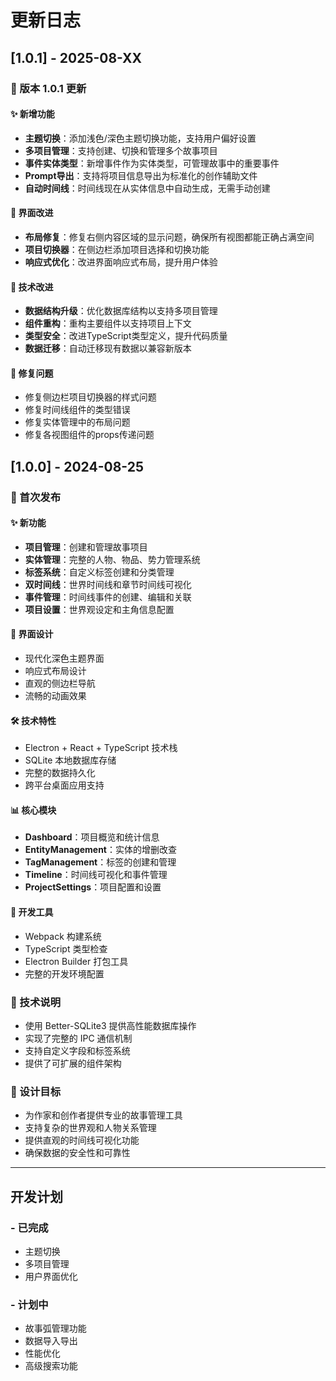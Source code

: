 # 更新日志

## [1.0.1] - 2025-08-XX

### 🎉 版本 1.0.1 更新

#### ✨ 新增功能
- **主题切换**：添加浅色/深色主题切换功能，支持用户偏好设置
- **多项目管理**：支持创建、切换和管理多个故事项目
- **事件实体类型**：新增事件作为实体类型，可管理故事中的重要事件
- **Prompt导出**：支持将项目信息导出为标准化的创作辅助文件
- **自动时间线**：时间线现在从实体信息中自动生成，无需手动创建

#### 🎨 界面改进
- **布局修复**：修复右侧内容区域的显示问题，确保所有视图都能正确占满空间
- **项目切换器**：在侧边栏添加项目选择和切换功能
- **响应式优化**：改进界面响应式布局，提升用户体验

#### 🔧 技术改进
- **数据结构升级**：优化数据库结构以支持多项目管理
- **组件重构**：重构主要组件以支持项目上下文
- **类型安全**：改进TypeScript类型定义，提升代码质量
- **数据迁移**：自动迁移现有数据以兼容新版本

#### 🐛 修复问题
- 修复侧边栏项目切换器的样式问题
- 修复时间线组件的类型错误
- 修复实体管理中的布局问题
- 修复各视图组件的props传递问题

## [1.0.0] - 2024-08-25

### 🎉 首次发布

#### ✨ 新功能
- **项目管理**：创建和管理故事项目
- **实体管理**：完整的人物、物品、势力管理系统
- **标签系统**：自定义标签创建和分类管理
- **双时间线**：世界时间线和章节时间线可视化
- **事件管理**：时间线事件的创建、编辑和关联
- **项目设置**：世界观设定和主角信息配置

#### 🎨 界面设计
- 现代化深色主题界面
- 响应式布局设计
- 直观的侧边栏导航
- 流畅的动画效果

#### 🛠️ 技术特性
- Electron + React + TypeScript 技术栈
- SQLite 本地数据库存储
- 完整的数据持久化
- 跨平台桌面应用支持

#### 📊 核心模块
- **Dashboard**：项目概览和统计信息
- **EntityManagement**：实体的增删改查
- **TagManagement**：标签的创建和管理
- **Timeline**：时间线可视化和事件管理
- **ProjectSettings**：项目配置和设置

#### 🔧 开发工具
- Webpack 构建系统
- TypeScript 类型检查
- Electron Builder 打包工具
- 完整的开发环境配置

### 📝 技术说明
- 使用 Better-SQLite3 提供高性能数据库操作
- 实现了完整的 IPC 通信机制
- 支持自定义字段和标签系统
- 提供了可扩展的组件架构

### 🎯 设计目标
- 为作家和创作者提供专业的故事管理工具
- 支持复杂的世界观和人物关系管理
- 提供直观的时间线可视化功能
- 确保数据的安全性和可靠性

---

## 开发计划

### - 已完成
- 主题切换
- 多项目管理
- 用户界面优化

### - 计划中
- 故事弧管理功能
- 数据导入导出
- 性能优化
- 高级搜索功能
